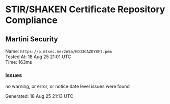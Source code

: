# STIR/SHAKEN Certificate Repository Compliance

## Martini Security

Name: `https://p.mtsec.me/2e5a/HDJ3GAZKY8Ft.pem`\
Tested At: 18 Aug 25 21:01 UTC\
Time: 163ms

### Issues

no warning, or error, or notice date level issues were found

Generated: 18 Aug 25 21:13 UTC
